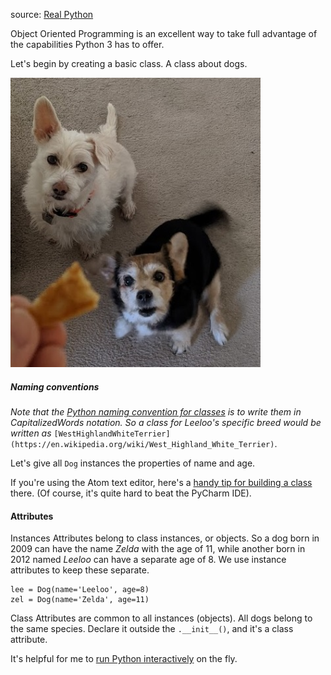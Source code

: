 source: [Real Python](https://realpython.com/python3-object-oriented-programming/)

Object Oriented Programming is an excellent way to take full advantage of the capabilities Python 3 has to offer.

Let's begin by creating a basic class. A class about dogs.

<img src="./img/dags_pancake.jpg" alt="dogs" width="400" title="Zelda and Leeloo like pancakes!" />

##### Naming conventions

*Note that the [Python naming convention for classes](https://www.python.org/dev/peps/pep-0008/#class-names) is to write them in CapitalizedWords notation. So a class for Leeloo's specific breed would be written as* `[WestHighlandWhiteTerrier](https://en.wikipedia.org/wiki/West_Highland_White_Terrier)`.

Let's give all `Dog` instances the properties of name and age.

If you're using the Atom text editor, here's a [handy tip for building a class](https://github.com/mchez808/OOPython/blob/main/editors_and_interfaces.md) there. (Of course, it's quite hard to beat the PyCharm IDE).

#### Attributes

Instances Attributes belong to class instances, or objects. So a dog born in 2009 can have the name *Zelda* with the age of 11, while another born in 2012 named *Leeloo* can have a separate age of 8. We use instance attributes to keep these separate.

```Py
lee = Dog(name='Leeloo', age=8)
zel = Dog(name='Zelda', age=11)
```

Class Attributes are common to all instances (objects). All dogs belong to the same species. Declare it outside the `.__init__()`, and it's a class attribute.

It's helpful for me to [run Python interactively](https://github.com/mchez808/OOPython/blob/main/editors_and_interfaces.md) on the fly.
